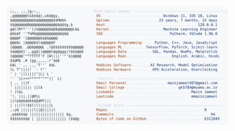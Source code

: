 <picture>
  <source srcset="https://raw.githubusercontent.com/mmazinjameel/mmazinjameel/main/dark_mode.svg?v=1750450317" media="(prefers-color-scheme: dark)">
  <img src="https://raw.githubusercontent.com/mmazinjameel/mmazinjameel/main/light_mode.svg?v=1750450317">
</picture>
